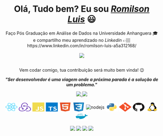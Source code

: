 <div>
  <h1 align="center">Olá, Tudo bem? Eu sou <a href="https://www.linkedin.com/in/romilson-luis-a5a312168/"><i>Romilson Luis</i></a> 😃️</h1>
  <p align="center" font-size="50px">Faço Pós Graduação em Análise de Dados na Universidade Anhanguera 🎓 e compartilho meu aprendizado no <a><i>Linkedin</i></a><span> 👉🏽️ https://www.linkedin.com/in/romilson-luis-a5a312168/</span>
  <div align="center">
  <a align="rigth">
    <img width="20%" align="center" src="[[![image](https://user-images.githubusercontent.com/90980220/223227002-392bd122-f4c1-4936-a637-d51af3455040.png)](https://avatars.githubusercontent.com/u/90980220?v=4)](https://media.licdn.com/media/AAYQAQSOAAgAAQAAAAAAAB-zrMZEDXI2T62PSuT6kpB6qg.png)" target="_blank"> 
  <br>
  </a>
  <br>
  <p align="center" font-size="50px">Vem codar comigo, tua contribuição será muito bem vinda! 😉️</h2>
  <p align="center" background-color="yellow"><i><b>"Ser desenvolvedor é uma viagem onde a próxima parada é a solução de um problema."</b></i></p>
</div>
<!-- <h1 align="center"> 
  Trybe
</h1>
<p align="center"><i>"Ser desenvolvedor é uma viagem onde a próxima parada é a solução de um problema."</i></p>-->
<div align="center">
  <a href="https://github.com/duribeiro">
    <img height="150em" src="https://github-readme-stats.vercel.app/api?username=Romilsonlonan&count_private=true&include_all_commits=true&show_icons=true&theme=dracula&hide_border=false&show_owner=true"/>
    <img height="150em" src="https://github-readme-stats.vercel.app/api/top-langs/?username=Romilsonlonan&theme=dracula&hide_border=false&&layout=compact"/>
  </a>
</div>
<div align="center" valign="top"><br>
  <img align="center" alt="React" height="30" width="40" src="https://raw.githubusercontent.com/devicons/devicon/master/icons/react/react-original.svg">
  <img align="center" alt="Redux" height="30" width="40" src="https://raw.githubusercontent.com/devicons/devicon/master/icons/redux/redux-original.svg">
  <img align="center" alt="Js" height="30" width="40" src="https://raw.githubusercontent.com/devicons/devicon/master/icons/javascript/javascript-plain.svg">
  <img align="center" alt="Js" height="30" width="40" src="https://raw.githubusercontent.com/devicons/devicon/master/icons/typescript/typescript-plain.svg">
  <img align="center" alt="HTML" height="30" width="40" src="https://raw.githubusercontent.com/devicons/devicon/master/icons/html5/html5-original.svg">
  <img align="center" alt="CSS" height="30" width="40" src="https://raw.githubusercontent.com/devicons/devicon/master/icons/css3/css3-original.svg">
  <img align="center" alt="nodejs" height="30" width="40" src="https://cdn.worldvectorlogo.com/logos/nodejs-icon.svg">
  <img align="center" alt="python" height="30" width="40" src="https://raw.githubusercontent.com/devicons/devicon/master/icons/python/python-original.svg">
  <img align="center" alt="git" height="30" width="40" src="https://raw.githubusercontent.com/devicons/devicon/master/icons/git/git-original.svg">
  <img align="center" alt="github" height="30" width="40" src="https://raw.githubusercontent.com/devicons/devicon/master/icons/github/github-original.svg">
  <img align="center" alt="linux" height="30" width="40" src="https://raw.githubusercontent.com/devicons/devicon/master/icons/linux/linux-original.svg">
  <img align="center" alt="docker" height="30" width="40" src="https://raw.githubusercontent.com/devicons/devicon/master/icons/docker/docker-plain.svg">
</div><br>
<div align="center">
  <a href="https://www.youtube.com/channel/UCViaNBT0SIeiVnZSEEtIfjw?sub_confirmation=1" target="_blank"><img src="https://img.shields.io/badge/YouTube-FF0000?style=for-the-badge&logo=youtube&logoColor=white" target="_blank"></a>
  <a href="https://www.instagram.com/edu.duduribeiro/" target="_blank"><img src="https://img.shields.io/badge/-Instagram-%23E4405F?style=for-the-badge&logo=instagram&logoColor=white" target="_blank"></a>
  <!-- <a href="https://www.facebook.com/pr.eduardoribeiro" target="_blank"><img src="https://img.shields.io/badge/Facebook-1877F2?style=for-the-badge&logo=facebook&logoColor=white" target="_blank"></a>  --> 
  <a href="https://www.linkedin.com/in/edududuribeiro/" target="_blank"><img src="https://img.shields.io/badge/-LinkedIn-%230077B5?style=for-the-badge&logo=linkedin&logoColor=white" target="_blank"></a> 
  <a href="mailto:eduardo.duduribeiro1@gmail.com"><img src="https://img.shields.io/badge/-Gmail-%23333?style=for-the-badge&logo=gmail&logoColor=white" target="_blank"></a>
</div>
<div align="center">
  
